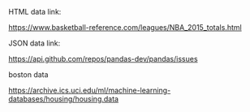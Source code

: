 HTML data link:

https://www.basketball-reference.com/leagues/NBA_2015_totals.html


JSON data link:

https://api.github.com/repos/pandas-dev/pandas/issues


boston data

https://archive.ics.uci.edu/ml/machine-learning-databases/housing/housing.data
